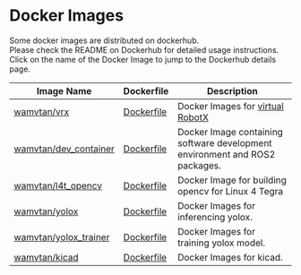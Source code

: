 # Docker Images

Some docker images are distributed on dockerhub.  
Please check the README on Dockerhub for detailed usage instructions.  
Click on the name of the Docker Image to jump to the Dockerhub details page.

| Image Name                                                              | Dockerfile                                                                                                                  | Description                                                                 |
|-------------------------------------------------------------------------|-----------------------------------------------------------------------------------------------------------------------------|-----------------------------------------------------------------------------|
| [wamvtan/vrx](https://hub.docker.com/r/wamvtan/vrx)                     | [Dockerfile](https://github.com/OUXT-Polaris/ouxt_automation/blob/master/.github/workflows/docker/vrx/Dockerfile)           | Docker Images for [virtual RobotX](https://github.com/osrf/vrx)             |
| [wamvtan/dev_container](https://hub.docker.com/r/wamvtan/dev_container) | [Dockerfile](https://github.com/OUXT-Polaris/ouxt_automation/blob/master/.github/workflows/docker/dev_container/Dockerfile) | Docker Image containing software development environment and ROS2 packages. |
| [wamvtan/l4t_opencv](https://hub.docker.com/r/wamvtan/l4t_opencv)       | [Dockerfile](https://github.com/OUXT-Polaris/ouxt_automation/blob/master/.github/workflows/docker/l4t_opencv/Dockerfile)    | Docker Image for building opencv for Linux 4 Tegra                          |
| [wamvtan/yolox](https://hub.docker.com/r/wamvtan/yolox)                 | [Dockerfile](https://github.com/OUXT-Polaris/ouxt_automation/blob/master/.github/workflows/docker/yolox/Dockerfile)         | Docker Images for inferencing yolox.                                        |
| [wamvtan/yolox_trainer](https://hub.docker.com/r/wamvtan/yolox_trainer) | [Dockerfile](https://github.com/OUXT-Polaris/ouxt_automation/blob/master/.github/workflows/docker/yolox_trainer/Dockerfile) | Docker Images for training yolox model.                                     |
| [wamvtan/kicad](https://hub.docker.com/r/wamvtan/kicad)                 | [Dockerfile](https://github.com/OUXT-Polaris/ouxt_automation/blob/master/.github/workflows/docker/kicad/Dockerfile)         |  Docker Images for kicad.                                                                           |
